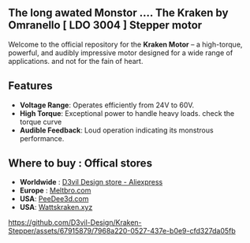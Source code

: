 ## The long awated Monstor .... The Kraken by Omranello [ LDO 3004 ] Stepper motor 

Welcome to the official repository for the **Kraken Motor** – a high-torque, powerful, and audibly impressive motor designed for a wide range of applications. and not for the fain of heart.

## Features

- **Voltage Range**: Operates efficiently from 24V to 60V.
- **High Torque**: Exceptional power to handle heavy loads. check the torque curve
- **Audible Feedback**: Loud operation indicating its monstrous performance.

## Where to buy : Offical stores

- **Worldwide** : [D3vil Design store - Aliexpress](https://www.aliexpress.com/item/1005007149088740.html)
- **Europe** : [Meltbro.com](https://meltbro.de/Superpower-Super-power-Kraken-Nema-17-Schrittmotor-0-9---D3vil-Design-X-LDO-60V-faehig-LDO-42sth60-3004MAC-S40--fuer-Creality-K1-K1C-K1-Max-Voron-VzBot-1001001420.html)
- **USA**: [PeeDee3d.com](https://peedee3d.com/collections/motion/products/kraken-by-omranello-1-8-ldo-42sth60-3004acs40)
- **USA**: [Wattskraken.xyz](https://wattskraken.xyz/products/ldo-kraken-steppers?utm_source=copyToPasteBoard&utm_medium=product-links&utm_content=web)




https://github.com/D3vil-Design/Kraken-Stepper/assets/67915879/7968a220-0527-437e-b0e9-cfd327da05fb

